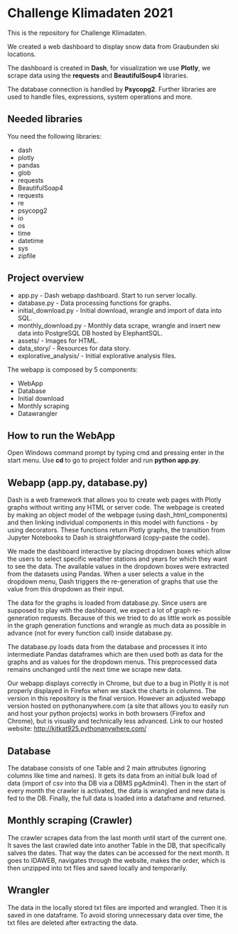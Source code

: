 # Challenge Klimadaten 2021
This is the repository for Challenge Klimadaten.

We created a web dashboard to display snow data from Graubunden ski locations.

The dashboard is created in **Dash**, for visualization we use **Plotly**, we scrape data using the **requests** and 
**BeautifulSoup4** libraries.

The database connection is handled by **Psycopg2**. Further libraries are used to handle files, expressions, system operations and more.


## Needed libraries

You need the following libraries:

- dash
- plotly
- pandas
- glob
- requests
- BeautifulSoap4
- requests
- re
- psycopg2
- io
- os
- time 
- datetime
- sys
- zipfile

## Project overview

- app.py - Dash webapp dashboard. Start to run server locally.
- database.py - Data processing functions for graphs.
- initial_download.py - Initial download, wrangle and import of data into SQL.
- monthly_download.py - Monthly data scrape, wrangle and insert new data into PostgreSQL DB hosted by ElephantSQL.
- assets/ - Images for HTML.
- data_story/ - Resources for data story.
- explorative_analysis/ - Initial explorative analysis files.

The webapp is composed by 5 components:

- WebApp
- Database
- Initial download
- Monthly scraping
- Datawrangler

## How to run the WebApp

Open Windows command prompt by typing cmd and pressing enter in the start menu.
Use **cd** to go to project folder and run **python app.py**.

## Webapp (app.py, database.py)

Dash is a web framework that allows you to create web pages with Plotly graphs without writing any HTML or server code. The webpage is created by making an object model of the webpage (using dash_html_components) and then linking individual components in this model with functions - by using decorators. These functions return Plotly graphs, the transition from Jupyter Notebooks to Dash is straightforward (copy-paste the code). 

We made the dashboard interactive by placing dropdown boxes which allow the users to select specific weather stations and years for which they want to see the data. The available values in the dropdown boxes were extracted from the datasets using Pandas. When a user selects a value in the dropdown menu, Dash triggers the re-generation of graphs that use the value from this dropdown as their input.

The data for the graphs is loaded from database.py. Since users are supposed to play with the dashboard, we expect a lot of graph re-generation requests. Because of this we tried to do as little work as possible in the graph generation functions and wrangle as much data as possible in advance (not for every function call) inside database.py.

The database.py loads data from the database and processes it into intermediate Pandas dataframes which are then used both as data for the graphs and as values for the dropdown menus. This preprocessed data remains unchanged until the next time we scrape new data.

Our webapp displays correctly in Chrome, but due to a bug in Plotly it is not properly displayed in Firefox when we stack the charts in columns. The version in this repository is the final version. However an adjusted webapp version hosted on pythonanywhere.com (a site that allows you to easily run and host your python projects) works in both browsers (Firefox and Chrome), but is visually and technically less advanced. Link to our hosted website: http://kitkat925.pythonanywhere.com/

## Database

The database consists of one Table and 2 main attrubutes (ignoring columns like time and names). It gets its data from an initial bulk load of data (import of csv into tha DB via a DBMS pgAdmin4). Then in the start of every month the crawler is activated, the data is wrangled and new data is fed to the DB. Finally, the full data is loaded into a dataframe and returned.

## Monthly scraping (Crawler)

The crawler scrapes data from the last month until start of the current one. It saves the last crawled date into another Table in the DB, that specifically salves the dates. That way the dates can be accessed for the next month. It goes to IDAWEB, navigates through the website, makes the order, which is then unzipped into txt files and saved locally and temporarily.

## Wrangler

The data in the locally stored txt files are imported and wrangled. Then it is saved in one dataframe. To avoid storing unnecessary data over time, the txt files are deleted after extracting the data.
